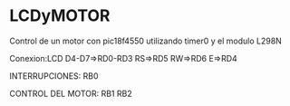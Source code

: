 # LCDyMOTOR
Control de un motor con pic18f4550 utilizando timer0 y el modulo L298N

Conexion:LCD
D4-D7=>RD0-RD3
RS=>RD5
RW=>RD6
E=>RD4

INTERRUPCIONES:
RB0

CONTROL DEL MOTOR:
RB1
RB2
